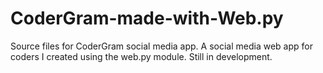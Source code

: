 # CoderGram-made-with-Web.py
Source files for CoderGram social media app. A social media web app for coders I created using the web.py module. Still in development.
